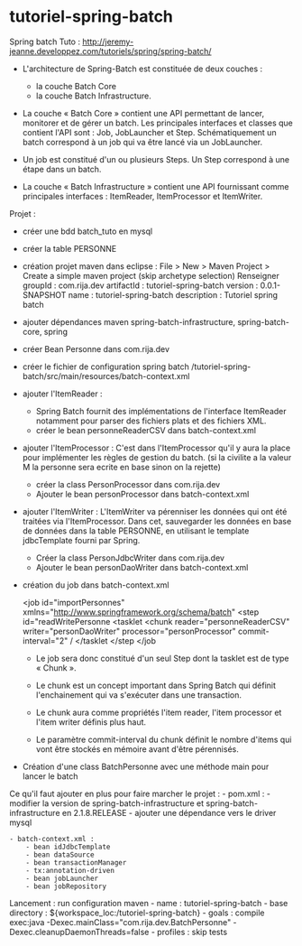 # tutoriel-spring-batch
Spring batch  Tuto : http://jeremy-jeanne.developpez.com/tutoriels/spring/spring-batch/

- L'architecture de Spring-Batch est constituée de deux couches :
    - la couche Batch Core
    - la couche Batch Infrastructure.

- La couche « Batch Core » contient une API permettant de lancer, monitorer et de gérer un batch. 
Les principales interfaces et classes que contient l'API sont : Job, JobLauncher et Step. 
Schématiquement un batch correspond à un job qui va être lancé via un JobLauncher.

- Un job est constitué d'un ou plusieurs Steps. Un Step correspond à une étape dans un batch.

- La couche « Batch Infrastructure » contient une API fournissant comme principales interfaces : ItemReader, ItemProcessor et ItemWriter. 

Projet :
- créer une bdd batch_tuto en mysql
- créer la table PERSONNE

- création projet maven dans eclipse :
	File > New > Maven Project > Create a simple maven project (skip archetype selection)
	Renseigner 
	groupId : com.rija.dev
	artifactId : tutoriel-spring-batch
	version : 0.0.1-SNAPSHOT
	name : tutoriel-spring-batch
	description : Tutoriel spring batch
	
- ajouter dépendances maven
spring-batch-infrastructure, spring-batch-core, spring

- créer Bean Personne dans com.rija.dev

- créer le fichier de configuration spring batch /tutoriel-spring-batch/src/main/resources/batch-context.xml

- ajouter l'ItemReader : 
	- Spring Batch fournit des implémentations de l'interface ItemReader notamment pour parser des fichiers plats et des fichiers XML.
	- créer le bean personneReaderCSV dans batch-context.xml

- ajouter l'ItemProcessor : C'est dans l'ItemProcessor qu'il y aura la place pour implémenter les règles de gestion du batch. (si la civilite a la valeur M la personne sera ecrite en base sinon on la rejette) 
	- créer la class PersonProcessor dans com.rija.dev
	- Ajouter le bean personProcessor dans batch-context.xml

- ajouter l'ItemWriter : L'ItemWriter va pérenniser les données qui ont été traitées via l'ItemProcessor. Dans cet, sauvegarder les données en base de données dans la table PERSONNE, en utilisant le template jdbcTemplate fourni par Spring.
	- Créer la class PersonJdbcWriter dans com.rija.dev
	- Ajouter le bean personDaoWriter dans batch-context.xml
	
- création du job dans batch-context.xml

	<job id="importPersonnes" xmlns="http://www.springframework.org/schema/batch"
		<step id="readWritePersonne
			<tasklet
				<chunk reader="personneReaderCSV" writer="personDaoWriter" processor="personProcessor" commit-interval="2" /
			</tasklet
		</step
	</job
	- Le job sera donc constitué d'un seul Step dont la tasklet est de type « Chunk ».

	- Le chunk est un concept important dans Spring Batch qui définit l'enchainement qui va s'exécuter dans une transaction.
	- Le chunk aura comme propriétés l'item reader, l'item processor et l'item writer définis plus haut.
	- Le paramètre commit-interval du chunk définit le nombre d'items qui vont être stockés en mémoire avant d'être pérennisés. 

	
- Création d'une class BatchPersonne avec une méthode main pour lancer le batch
	
Ce qu'il faut ajouter en plus pour faire marcher le projet :
	- pom.xml :
		- modifier la version de spring-batch-infrastructure et spring-batch-infrastructure en 2.1.8.RELEASE
		- ajouter une dépendance vers le driver mysql
		
	- batch-context.xml :
		- bean idJdbcTemplate
		- bean dataSource
		- bean transactionManager
		- tx:annotation-driven
		- bean jobLauncher
		- bean jobRepository
		
Lancement :
	run configuration maven 
		- name : tutoriel-spring-batch
		- base directory : ${workspace_loc:/tutoriel-spring-batch}
		- goals : compile exec:java -Dexec.mainClass="com.rija.dev.BatchPersonne" -Dexec.cleanupDaemonThreads=false
		- profiles : skip tests

